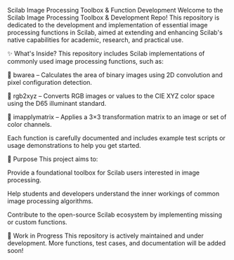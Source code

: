 Scilab Image Processing Toolbox & Function Development
Welcome to the Scilab Image Processing Toolbox & Development Repo!
This repository is dedicated to the development and implementation of essential image processing functions in Scilab, aimed at extending and enhancing Scilab's native capabilities for academic, research, and practical use.

✨ What's Inside?
This repository includes Scilab implementations of commonly used image processing functions, such as:

🧮 bwarea – Calculates the area of binary images using 2D convolution and pixel configuration detection.

🌈 rgb2xyz – Converts RGB images or values to the CIE XYZ color space using the D65 illuminant standard.

🧰 imapplymatrix – Applies a 3×3 transformation matrix to an image or set of color channels.

Each function is carefully documented and includes example test scripts or usage demonstrations to help you get started.

🧠 Purpose
This project aims to:

Provide a foundational toolbox for Scilab users interested in image processing.

Help students and developers understand the inner workings of common image processing algorithms.

Contribute to the open-source Scilab ecosystem by implementing missing or custom functions.

🚧 Work in Progress
This repository is actively maintained and under development. More functions, test cases, and documentation will be added soon!

